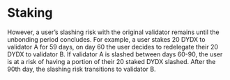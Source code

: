 # Staking

However, a user’s slashing risk with the original validator remains until the unbonding period concludes. For example, a user stakes 20 DYDX to validator A for 59 days, on day 60 the user decides to redelegate their 20 DYDX to validator B. If validator A is slashed between days 60-90, the user is at a risk of having a portion of their 20 staked DYDX slashed. After the 90th day, the slashing risk transitions to validator B.
